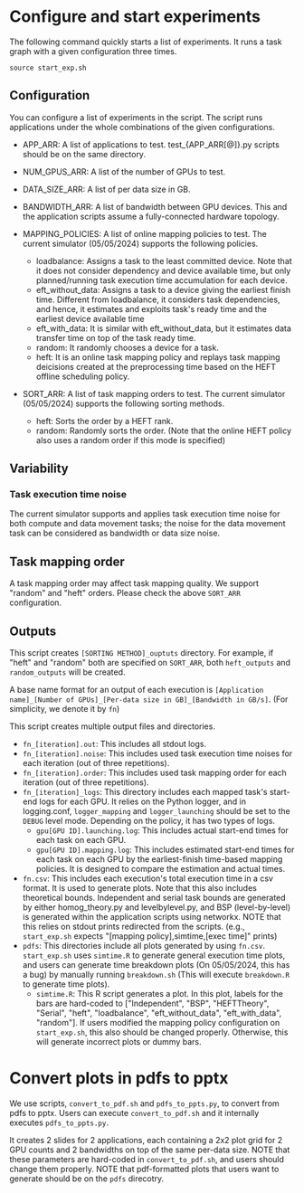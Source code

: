 # Configure and start experiments

The following command quickly starts a list of experiments.
It runs a task graph with a given configuration three times.

```
source start_exp.sh
```

## Configuration

You can configure a list of experiments in the script.
The script runs applications under the whole combinations of the given configurations.

- APP_ARR: A list of applications to test.
           test_{APP_ARR[@]}.py scripts should be on the same directory.

- NUM_GPUS_ARR: A list of the number of GPUs to test.

- DATA_SIZE_ARR: A list of per data size in GB.

- BANDWIDTH_ARR: A list of bandwidth between GPU devices.
                 This and the application scripts assume a fully-connected
                 hardware topology.

- MAPPING_POLICIES: A list of online mapping policies to test.
                    The current simulator (05/05/2024) supports the following policies.
  - loadbalance: Assigns a task to the least committed device.
                 Note that it does not consider dependency and device available time,
                 but only planned/running task execution time accumulation for each device.
  - eft_without_data: Assigns a task to a device giving the earliest finish time.
                      Different from loadbalance, it considers task dependencies, and hence,
                      it estimates and exploits task's ready time and the earliest device
                      available time
  - eft_with_data: It is similar with eft_without_data, but it estimates data transfer time
                   on top of the task ready time.
  - random: It randomly chooses a device for a task.
  - heft: It is an online task mapping policy and replays task mapping deicisions created
          at the preprocessing time based on the HEFT offline scheduling policy.
 
- SORT_ARR: A list of task mapping orders to test.
            The current simulator (05/05/2024) supports the following sorting methods.
  - heft: Sorts the order by a HEFT rank.
  - random: Randomly sorts the order.
            (Note that the online HEFT policy also uses a random order if this mode is
             specified)

## Variability

### Task execution time noise

The current simulator supports and applies task execution time noise for both
compute and data movement tasks; the noise for the data movement task can be considered
as bandwidth or data size noise.

## Task mapping order

A task mapping order may affect task mapping quality.
We support "random" and "heft" orders. Please check the above `SORT_ARR` configuration.

## Outputs 

This script creates `[SORTING METHOD]_ouptuts` directory.
For example, if "heft" and "random" both are specified on `SORT_ARR`, 
both `heft_outputs` and `random_outputs` will be created.

A base name format for an output of each execution is
`[Application name]_[Number of GPUs]_[Per-data size in GB]_[Bandwidth in GB/s]`.
(For simplicity, we denote it by `fn`) 

This script creates multiple output files and directories.

- `fn_[iteration].out`: This includes all stdout logs.
- `fn_[iteration].noise`: This includes used task execution time noises
                          for each iteration (out of three repetitions).
- `fn_[iteration].order`: This includes used task mapping order for each
                          iteration (out of three repetitions).
- `fn_[iteration]_logs`: This directory includes each mapped task's start-end logs
                         for each GPU. It relies on the Python logger, and in logging.conf,
                         `logger_mapping` and `logger_launching` should be set to
                         the `DEBUG` level mode.
                         Depending on the policy, it has two types of logs.
  - `gpu[GPU ID].launching.log`: This includes actual start-end times for each task
                                 on each GPU.
  - `gpu[GPU ID].mapping.log`: This includes estimated start-end times for each task on each
                               GPU by the earliest-finish time-based mapping policies.
                               It is designed to compare the estimation and actual times.
- `fn.csv`: This includes each execution's total execution time in a csv format.
            It is used to generate plots. Note that this also includes theoretical bounds.
            Independent and serial task bounds are generated by
            either homog_theory.py and levelbylevel.py, and BSP (level-by-level) is generated within 
            the application scripts using networkx.
            NOTE that this relies on stdout prints redirected from the scripts.
            (e.g., `start_exp.sh` expects "[mapping policy],simtime,[exec time]" prints)
- `pdfs`: This directories include all plots generated by using `fn.csv`.
          `start_exp.sh` uses `simtime.R` to generate general execution time plots, and
          users can generate time breakdown plots (On 05/05/2024, this has a bug) by
          manually running `breakdown.sh`
          (This will execute `breakdown.R` to generate time plots).
  - `simtime.R`: This R script generates a plot. In this plot, labels for the bars are hard-coded to
                 ["Independent", "BSP", "HEFTTheory", "Serial", "heft", "loadbalance",
                  "eft_without_data", "eft_with_data", "random"]. If users modified the mapping 
                 policy configuration on `start_exp.sh`, this also should be changed properly.
                 Otherwise, this will generate incorrect plots or dummy bars.
    
# Convert plots in pdfs to pptx

We use scripts, `convert_to_pdf.sh` and `pdfs_to_ppts.py`, to convert from pdfs to pptx.
Users can execute `convert_to_pdf.sh` and it internally executes `pdfs_to_ppts.py`.

It creates 2 slides for 2 applications, each containing a 2x2 plot grid for 2 GPU counts and
2 bandwidths on top of the same per-data size.
NOTE that these parameters are hard-coded in `convert_to_pdf.sh`, and users should change them
properly. NOTE that pdf-formatted plots that users want to generate should be
on the `pdfs` direcotry.
